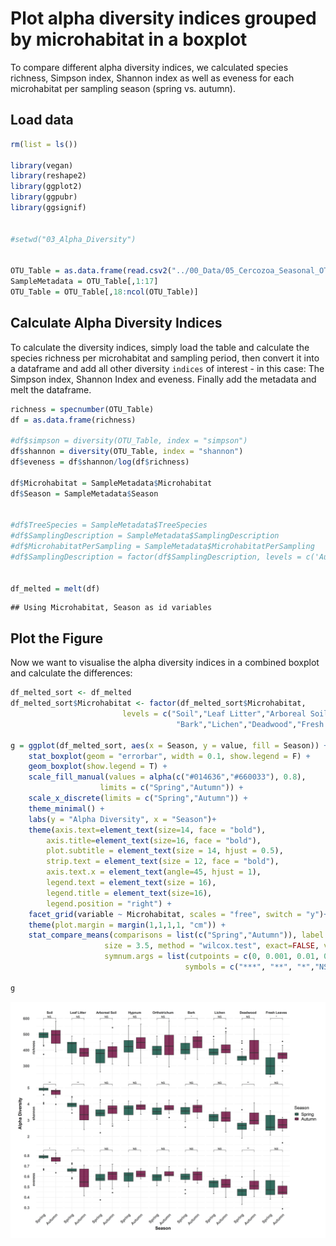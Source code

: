 Plot alpha diversity indices grouped by microhabitat in a boxplot
================

To compare different alpha diversity indices, we calculated species richness, Simpson index, Shannon index as well as eveness for each microhabitat per sampling season (spring vs. autumn).

Load data
---------

``` r
rm(list = ls())

library(vegan)
library(reshape2)
library(ggplot2)
library(ggpubr)
library(ggsignif)


#setwd("03_Alpha_Diversity")


OTU_Table = as.data.frame(read.csv2("../00_Data/05_Cercozoa_Seasonal_OTU_Table_min-freq-7633_transposed_withMetadata.csv",header = T))
SampleMetadata = OTU_Table[,1:17]
OTU_Table = OTU_Table[,18:ncol(OTU_Table)]
```

Calculate Alpha Diversity Indices
---------------------------------

To calculate the diversity indices, simply load the table and calculate the species richness per microhabitat and sampling period, then convert it into a dataframe and add all other diversity `indices` of interest - in this case: The Simpson index, Shannon Index and eveness. Finally add the metadata and melt the dataframe.

``` r
richness = specnumber(OTU_Table)
df = as.data.frame(richness)

#df$simpson = diversity(OTU_Table, index = "simpson")
df$shannon = diversity(OTU_Table, index = "shannon")
df$eveness = df$shannon/log(df$richness)

df$Microhabitat = SampleMetadata$Microhabitat
df$Season = SampleMetadata$Season


#df$TreeSpecies = SampleMetadata$TreeSpecies
#df$SamplingDescription = SampleMetadata$SamplingDescription
#df$MicrohabitatPerSampling = SampleMetadata$MicrohabitatPerSampling
#df$SamplingDescription = factor(df$SamplingDescription, levels = c('Autumn 2017','Spring 2018','Autumn 2018', 'Spring 2019' ))


df_melted = melt(df)
```

    ## Using Microhabitat, Season as id variables

Plot the Figure
---------------

Now we want to visualise the alpha diversity indices in a combined boxplot and calculate the differences:

``` r
df_melted_sort <- df_melted
df_melted_sort$Microhabitat <- factor(df_melted_sort$Microhabitat,      # Reordering group factor levels
                         levels = c("Soil","Leaf Litter","Arboreal Soil","Hypnum","Orthotrichum", 
                                     "Bark","Lichen","Deadwood","Fresh Leaves"))

g = ggplot(df_melted_sort, aes(x = Season, y = value, fill = Season)) + 
    stat_boxplot(geom = "errorbar", width = 0.1, show.legend = F) +
    geom_boxplot(show.legend = T) + 
    scale_fill_manual(values = alpha(c("#014636","#660033"), 0.8), 
                    limits = c("Spring","Autumn")) + 
    scale_x_discrete(limits = c("Spring","Autumn")) + 
    theme_minimal() + 
    labs(y = "Alpha Diversity", x = "Season")+ 
    theme(axis.text=element_text(size=14, face = "bold"), 
        axis.title=element_text(size=16, face = "bold"), 
        plot.subtitle = element_text(size = 14, hjust = 0.5),
        strip.text = element_text(size = 12, face = "bold"),
        axis.text.x = element_text(angle=45, hjust = 1),
        legend.text = element_text(size = 16), 
        legend.title = element_text(size=16),
        legend.position = "right") +
    facet_grid(variable ~ Microhabitat, scales = "free", switch = "y")+
    theme(plot.margin = margin(1,1,1,1, "cm")) +
    stat_compare_means(comparisons = list(c("Spring","Autumn")), label = "p.signif", 
                     size = 3.5, method = "wilcox.test", exact=FALSE, vjust = 0.1, 
                     symnum.args = list(cutpoints = c(0, 0.001, 0.01, 0.05, 1), 
                                       symbols = c("***", "**", "*","NS")))

g
```

![](AlphaBoxplotGrouped_files/figure-markdown_github/CercozoaAlphaBoxPlot-1.png)
